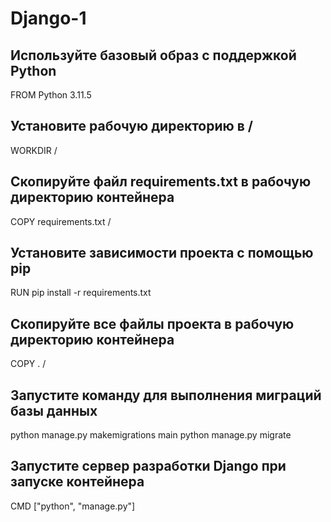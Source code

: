 # Django-1

## Используйте базовый образ с поддержкой Python
FROM Python 3.11.5 

## Установите рабочую директорию в /
WORKDIR /

## Скопируйте файл requirements.txt в рабочую директорию контейнера
COPY requirements.txt /

## Установите зависимости проекта с помощью pip
RUN pip install -r requirements.txt

## Скопируйте все файлы проекта в рабочую директорию контейнера
COPY . /

## Запустите команду для выполнения миграций базы данных
python manage.py makemigrations main
python manage.py migrate

## Запустите сервер разработки Django при запуске контейнера
CMD ["python", "manage.py"]
